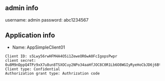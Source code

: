 ## admin info ##
username: admin
password: abc1234567

## Application info ##
- Name: AppSimpleClient01
```
Client ID: s5Lwy56rwHFM4A4O5i1ZeweOR6wA0FcIgopsPwpr
client secret: 0u8M9nDppQ4TPz9xX7u8un8TSXOCuy2NPo34aaHfJOC8C0R1Lb6O8WGIyRyeHoCbJD6j6Bts0ncEculhXa9gKLlwfcDKZfxUOPGUk3PcNaEYQXIlpWL4dO4mGGTq2sUn
Client type: Confidential
Authorization grant type: Authrization code
```
